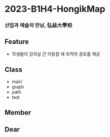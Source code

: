 # 2023-B1H4-HongikMap
### 산업과 예술의 만남, 弘益大學校
## Feature
- 학생들이 강의실 간 이동할 때 최적의 경로를 제공


## Class
- main`
- graph
- path
- test

## Member


## Dear